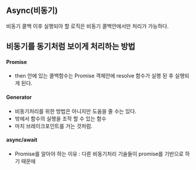 ## Async(비동기)

비동기 콜백 이후 실행되야 할 로직은 비동기 콜백안에서만 처리가 가능하다.

## 비동기를 동기처럼 보이게 처리하는 방법

#### Promise
- then 안에 있는 콜백함수는 Promise 객체안에 resolve 함수가 실행 된 후 실행되게 된다.

#### Generator
- 비동기처리를 위한 방법은 아니지만 도움을 줄 수는 있다.
- 밖에서 함수의 실행을 조작 할 수 있는 함수
- 마치 브레이크포인트를 거는 것처럼.

#### async/await
- Promise를 알아야 하는 이유 : 다른 비동기처리 기술들이 promise를 기반으로 하기 때문에
